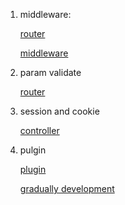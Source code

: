 
1. middleware:

    [router](https://eggjs.org/zh-cn/basics/router.html#%E4%B8%AD%E9%97%B4%E4%BB%B6%E7%9A%84%E4%BD%BF%E7%94%A8)

    [middleware](https://eggjs.org/zh-cn/basics/middleware.html)


2. param validate

    [router](https://eggjs.org/zh-cn/basics/router.html#%E8%A1%A8%E5%8D%95%E6%A0%A1%E9%AA%8C)



3. session and cookie

    [controller](https://eggjs.org/zh-cn/basics/controller.html#controller-%E7%B1%BB%E6%8E%A8%E8%8D%90)


4. pulgin

    [plugin](https://eggjs.org/zh-cn/basics/plugin.html)

    [gradually development](https://eggjs.org/zh-cn/tutorials/progressive.html)
    